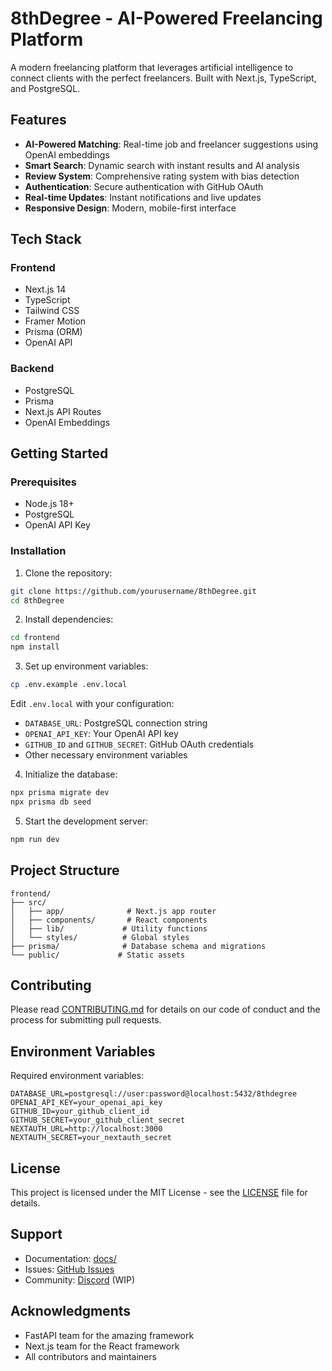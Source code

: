 # 8thDegree - AI-Powered Freelancing Platform

A modern freelancing platform that leverages artificial intelligence to connect clients with the perfect freelancers. Built with Next.js, TypeScript, and PostgreSQL.

## Features

- **AI-Powered Matching**: Real-time job and freelancer suggestions using OpenAI embeddings
- **Smart Search**: Dynamic search with instant results and AI analysis
- **Review System**: Comprehensive rating system with bias detection
- **Authentication**: Secure authentication with GitHub OAuth
- **Real-time Updates**: Instant notifications and live updates
- **Responsive Design**: Modern, mobile-first interface

## Tech Stack

### Frontend
- Next.js 14
- TypeScript
- Tailwind CSS
- Framer Motion
- Prisma (ORM)
- OpenAI API

### Backend
- PostgreSQL
- Prisma
- Next.js API Routes
- OpenAI Embeddings

## Getting Started

### Prerequisites
- Node.js 18+
- PostgreSQL
- OpenAI API Key

### Installation

1. Clone the repository:
```bash
git clone https://github.com/yourusername/8thDegree.git
cd 8thDegree
```

2. Install dependencies:
```bash
cd frontend
npm install
```

3. Set up environment variables:
```bash
cp .env.example .env.local
```
Edit `.env.local` with your configuration:
- `DATABASE_URL`: PostgreSQL connection string
- `OPENAI_API_KEY`: Your OpenAI API key
- `GITHUB_ID` and `GITHUB_SECRET`: GitHub OAuth credentials
- Other necessary environment variables

4. Initialize the database:
```bash
npx prisma migrate dev
npx prisma db seed
```

5. Start the development server:
```bash
npm run dev
```

## Project Structure

```
frontend/
├── src/
│   ├── app/              # Next.js app router
│   ├── components/       # React components
│   ├── lib/             # Utility functions
│   └── styles/          # Global styles
├── prisma/              # Database schema and migrations
└── public/             # Static assets
```

## Contributing

Please read [CONTRIBUTING.md](CONTRIBUTING.md) for details on our code of conduct and the process for submitting pull requests.

## Environment Variables

Required environment variables:

```env
DATABASE_URL=postgresql://user:password@localhost:5432/8thdegree
OPENAI_API_KEY=your_openai_api_key
GITHUB_ID=your_github_client_id
GITHUB_SECRET=your_github_client_secret
NEXTAUTH_URL=http://localhost:3000
NEXTAUTH_SECRET=your_nextauth_secret
```

## License

This project is licensed under the MIT License - see the [LICENSE](LICENSE) file for details.

## Support

- Documentation: [docs/](docs/)
- Issues: [GitHub Issues](https://github.com/your-username/8thDegree/issues)
- Community: [Discord](https://discord.gg/your-server) (WIP)

## Acknowledgments

- FastAPI team for the amazing framework
- Next.js team for the React framework
- All contributors and maintainers

